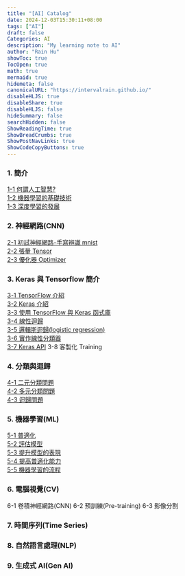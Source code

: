 ```yaml
---
title: "[AI] Catalog"
date: 2024-12-03T15:30:11+08:00
tags: ["AI"]
draft: false
Categories: AI
description: "My learning note to AI"
author: "Rain Hu"
showToc: true
TocOpen: true
math: true
mermaid: true
hidemeta: false
canonicalURL: "https://intervalrain.github.io/"
disableHLJS: true
disableShare: true
disableHLJS: false
hideSummary: false
searchHidden: false
ShowReadingTime: true
ShowBreadCrumbs: true
ShowPostNavLinks: true
ShowCodeCopyButtons: true
---
```


### 1. 簡介
[1-1 何謂人工智慧?](/ai/1_1)  
[1-2 機器學習的基礎技術](/ai/1_2)  
[1-3 深度學習的發展](/ai/1_3)  

### 2. 神經網路(CNN)
[2-1 初試神經網路-手寫辨識 mnist](/ai/2_1)  
[2-2 張量 Tensor](/ai/2_2)  
[2-3 優化器 Optimizer](/ai/2_3)  

### 3. Keras 與 Tensorflow 簡介
[3-1 TensorFlow 介紹](/ai/3_1)  
[3-2 Keras 介紹](/ai/3_2)  
[3-3 使用 TensorFlow 與 Keras 函式庫](/ai/3_3)  
[3-4 線性迴歸](/ai/3_4)  
[3-5 邏輯斯迴歸(logistic regression)](/ai/3_5)  
[3-6 實作線性分類器](/ai/3_6)  
[3-7 Keras API](/ai/3_7)
3-8 客製化 Training

### 4. 分類與迴歸
[4-1 二元分類問題](/ai/4_1)  
[4-2 多元分類問題](/ai/4_2)  
[4-3 迴歸問題](/ai/4_3)  

### 5. 機器學習(ML)
[5-1 普適化](/ai/5_1)  
[5-2 評估模型](/ai/5_2)  
[5-3 提升模型的表現](/ai/5_3)  
[5-4 提高普適化能力](/ai/5_4)  
[5-5 機器學習的流程](/ai/5_5)  

### 6. 電腦視覺(CV)
6-1 卷積神經網路(CNN)
6-2 預訓練(Pre-training)
6-3 影像分割


### 7. 時間序列(Time Series)

### 8. 自然語言處理(NLP)

### 9. 生成式 AI(Gen AI)
